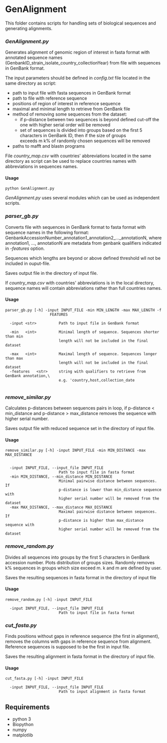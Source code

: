 # GenAlignment

This folder contains scripts for handling sets of biological sequences and generating alignments.

### *GenAlignment.py* 
Generates alignment of genomic region of interest in fasta format with 
annotated sequence names (GenbankID_strain_isolate_country_collectionYear) from file with sequences in GenBank format.

The input parameters should be defined in *config.txt* file located in the same directory as script:
* path to input file with fasta sequences in GenBank format
* path to file with reference sequence
* positions of region of interest in reference sequence
* maximal and minimal length to retrieve from GenBank file
* method of removing some sequences from the dataset:
    * if p-distance between two sequences is beyond defined cut-off the one with higher serial order will be removed
    * set of sequences is divided into groups based on the first 5 characters in GenBank ID, then if the size of groups \
    exceeds m k% of randomly chosen sequences will be removed
* paths to mafft and blastn programs

File *country_map.csv* with countries' abbreviations located in the same directory as script can be used to replace countries names with abbreviations in sequences names.

#### Usage

```
python GenAlignment.py
```

*GenAlignment.py* uses several modules which can be used as independent scripts.

### *parser_gb.py* 
Converts file with sequences in GenBank format to fasta format with sequence names in the following format: GenbankAccessionNumber_annotation1_annotation2_..._annotationN, where annotation1, ..., annotationN are metadata from genbank qualifiers indicated in *-features* option. 

Sequences which lengths are beyond or above defined threshold wll not be included in ouput-file. 

Saves output file in the directory of input file.
 
If *country_map.csv* with countries' abbreviations is in the local directory, sequence names will contain abbreviations rather than full countries names.

#### Usage

```
parser_gb.py [-h] -input INPUT_FILE -min MIN_LENGTH -max MAX_LENGTH -f
                    FEATURES

  -input <str>          Path to input file in GenBank format
                        
  -min   <int>          Minimal length of sequence. Sequences shorter than min
                        length will not be included in the final dataset
                        
  -max   <int>          Maximal length of sequence. Sequences longer than max
                        length will not be included in the final dataset
  -features   <str>     string with qualifiers to retrieve from GenBank annotation,\
                        e.g. 'country,host,collection_date


```

### *remove_similar.py*

Calculates p-distances between sequences pairs in loop, if p-distance < min_distance and p-distance > max_distance 
removes the sequence with higher serial number. 

Saves output file with reduced sequence set in the directory of input file.

#### Usage

```
remove_similar.py [-h] -input INPUT_FILE -min MIN_DISTANCE -max MAX_DISTANCE


  -input INPUT_FILE, --input_file INPUT_FILE
                        Path to input file in fasta format
  -min MIN_DISTANCE, --min_distance MIN_DISTANCE
                        Minimal pairwise distance between sequences. If
                        p-distance is lower than min_distance sequence with
                        higher serial number will be removed from the dataset
  -max MAX_DISTANCE, --max_distance MAX_DISTANCE
                        Maximal pairwise distance between sequences. If
                        p-distance is higher than max_distance sequence with
                        higher serial number will be removed from the dataset
```

### *remove_random.py*

Divides all sequences into groups by the first 5 characters in GenBank accession number. 
Plots distribution of groups sizes. Randomly removes k% sequences in groups which size exceed m. k and m are defined by user.

Saves the resulting sequences in fasta format in the directory of input file


#### Usage
```
remove_random.py [-h] -input INPUT_FILE

  -input INPUT_FILE, --input_file INPUT_FILE
                        Path to input file in fasta format
```


### *cut_fasta.py*

Finds positions without gaps in reference sequence (the first in alignment), 
removes the columns with gaps in reference sequence from alignment. Reference sequences is supposed to be the first in input file. 

Saves the resulting alignment in fasta format in the directory of input file.



#### Usage
```
cut_fasta.py [-h] -input INPUT_FILE

  -input INPUT_FILE, --input_file INPUT_FILE
                        Path to input alignment in fasta format
```

## Requirements

* python 3
* Biopython
* numpy
* matplotlib

